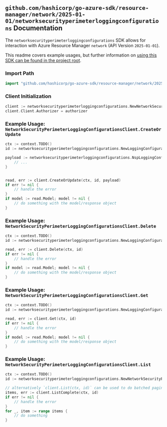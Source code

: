 
## `github.com/hashicorp/go-azure-sdk/resource-manager/network/2025-01-01/networksecurityperimeterloggingconfigurations` Documentation

The `networksecurityperimeterloggingconfigurations` SDK allows for interaction with Azure Resource Manager `network` (API Version `2025-01-01`).

This readme covers example usages, but further information on [using this SDK can be found in the project root](https://github.com/hashicorp/go-azure-sdk/tree/main/docs).

### Import Path

```go
import "github.com/hashicorp/go-azure-sdk/resource-manager/network/2025-01-01/networksecurityperimeterloggingconfigurations"
```


### Client Initialization

```go
client := networksecurityperimeterloggingconfigurations.NewNetworkSecurityPerimeterLoggingConfigurationsClientWithBaseURI("https://management.azure.com")
client.Client.Authorizer = authorizer
```


### Example Usage: `NetworkSecurityPerimeterLoggingConfigurationsClient.CreateOrUpdate`

```go
ctx := context.TODO()
id := networksecurityperimeterloggingconfigurations.NewLoggingConfigurationID("12345678-1234-9876-4563-123456789012", "example-resource-group", "networkSecurityPerimeterName", "loggingConfigurationName")

payload := networksecurityperimeterloggingconfigurations.NspLoggingConfiguration{
	// ...
}


read, err := client.CreateOrUpdate(ctx, id, payload)
if err != nil {
	// handle the error
}
if model := read.Model; model != nil {
	// do something with the model/response object
}
```


### Example Usage: `NetworkSecurityPerimeterLoggingConfigurationsClient.Delete`

```go
ctx := context.TODO()
id := networksecurityperimeterloggingconfigurations.NewLoggingConfigurationID("12345678-1234-9876-4563-123456789012", "example-resource-group", "networkSecurityPerimeterName", "loggingConfigurationName")

read, err := client.Delete(ctx, id)
if err != nil {
	// handle the error
}
if model := read.Model; model != nil {
	// do something with the model/response object
}
```


### Example Usage: `NetworkSecurityPerimeterLoggingConfigurationsClient.Get`

```go
ctx := context.TODO()
id := networksecurityperimeterloggingconfigurations.NewLoggingConfigurationID("12345678-1234-9876-4563-123456789012", "example-resource-group", "networkSecurityPerimeterName", "loggingConfigurationName")

read, err := client.Get(ctx, id)
if err != nil {
	// handle the error
}
if model := read.Model; model != nil {
	// do something with the model/response object
}
```


### Example Usage: `NetworkSecurityPerimeterLoggingConfigurationsClient.List`

```go
ctx := context.TODO()
id := networksecurityperimeterloggingconfigurations.NewNetworkSecurityPerimeterID("12345678-1234-9876-4563-123456789012", "example-resource-group", "networkSecurityPerimeterName")

// alternatively `client.List(ctx, id)` can be used to do batched pagination
items, err := client.ListComplete(ctx, id)
if err != nil {
	// handle the error
}
for _, item := range items {
	// do something
}
```
